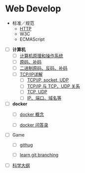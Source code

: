 # Web Develop

- 标准／规范
  - [HTTP](https://eyvic.github.io/2018/05/16/HTTP/)
  - W3C
  - ECMAScript
    
    
    
- [ ] **计算机**
  - [ ] [计算机原理和操作系统](http://domicat.me/daily-notes-computer-theory/)
  - [ ] [原码、补码](http://www.cnblogs.com/zhangziqiu/archive/2011/03/30/ComputerCode.html)
  - [ ] [二进制原码、反码、补码](https://jcchan23.github.io/2016/07/12/%E4%BA%8C%E8%BF%9B%E5%88%B6%E5%8F%8D%E7%A0%81%E6%B1%82%E5%92%8C%E8%BF%90%E7%AE%97/)
  - [ ] [TCP/IP详解](http://www.52im.net/topic-tcpipvol1.html)
    - [ ] [TCP\IP, socket, UDP](https://www.jianshu.com/p/219eb040479b)
    - [ ] [TCP/IP 与 TCP，UDP 关系](https://zhuanlan.zhihu.com/p/24860273)
    - [ ] [TCP, UDP](https://blog.csdn.net/Li_Ning_/article/details/52117463)
    - [ ] [IP、端口、域名等](https://blog.csdn.net/tham_/article/details/41949815)
- [ ] **docker**
  - [ ] [docker 概念](https://yeasy.gitbooks.io/docker_practice/appendix/command/#%E4%B8%80%E5%BC%A0%E5%9B%BE%E6%80%BB%E7%BB%93-docker-%E7%9A%84%E5%91%BD%E4%BB%A4)
  - [ ] [docker 问答录](https://blog.lab99.org/post/docker-2016-07-14-faq.html#su-zhu-ru-guo-he-rong-qi-xi-tong-bu-tong-de-hua-na-bu-shi-he-xu-ni-ji-yi-yang-yi-ceng-ceng-de-diao-yong-na-me-docker-he-xu-ni-ji-huan-you-shi-me-chai-bie)
  
  
- [ ] Game
  - [ ] [githug](https://github.com/Gazler/githug)
  - [ ] [learn git branching](https://learngitbranching.js.org/)


- [ ] [科学大纲](https://zh.wikipedia.org/wiki/%E7%A7%91%E5%AD%A6%E5%A4%A7%E7%BA%B2)
